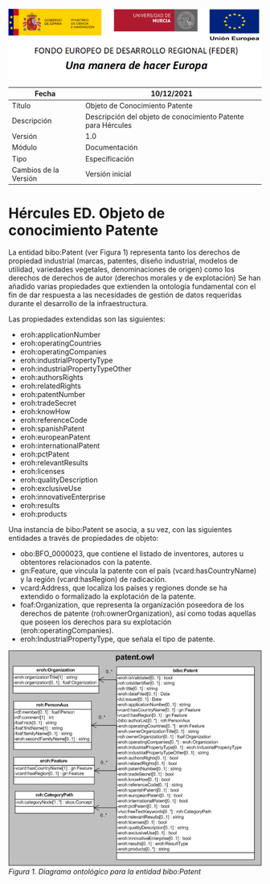 ![](../../Docs/media/CabeceraDocumentosMD.png)

| Fecha         | 10/12/2021                                                   |
| ------------- | ------------------------------------------------------------ |
|Título|Objeto de Conocimiento Patente| 
|Descripción|Descripción del objeto de conocimiento Patente para Hércules|
|Versión|1.0|
|Módulo|Documentación|
|Tipo|Especificación|
|Cambios de la Versión|Versión inicial|

# Hércules ED. Objeto de conocimiento Patente

La entidad bibo:Patent (ver Figura 1) representa tanto los derechos de propiedad industrial (marcas, patentes, diseño industrial, modelos de utilidad, variedades vegetales, denominaciones de origen) como los derechos de derechos de autor (derechos morales y de explotación)
Se han añadido varias propiedades que extienden la ontología fundamental con el fin de dar respuesta a las necesidades de gestión de datos requeridas durante el desarrollo de la infraestructura.

Las propiedades extendidas son las siguientes:

- eroh:applicationNumber
- eroh:operatingCountries
- eroh:operatingCompanies
- eroh:industrialPropertyType
- eroh:industrialPropertyTypeOther
- eroh:authorsRights
- eroh:relatedRights
- eroh:patentNumber
- eroh:tradeSecret
- eroh:knowHow
- eroh:referenceCode
- eroh:spanishPatent
- eroh:europeanPatent
- eroh:internationalPatent
- eroh:pctPatent
- eroh:relevantResults
- eroh:licenses
- eroh:qualityDescription
- eroh:exclusiveUse
- eroh:innovativeEnterprise
- eroh:results
- eroh:products

Una instancia de bibo:Patent se asocia, a su vez, con las siguientes entidades a través de propiedades de objeto:

- obo:BFO_0000023, que contiene el listado de inventores, autores u obtentores relacionados con la patente.
- gn:Feature, que vincula la patente con el país (vcard:hasCountryName) y la región (vcard:hasRegion) de radicación.
- vcard:Address, que localiza los países y regiones donde se ha extendido o formalizado la explotación de la patente.
- foaf:Organization, que representa la organización poseedora de los derechos de patente (roh:ownerOrganization), así como todas aquellas que poseen los derechos para su explotación (eroh:operatingCompanies).
- eroh:IndustrialPropertyType, que señala el tipo de patente.


![](../../Docs/media/ObjetosDeConocimiento/Patent.png)
*Figura 1. Diagrama ontológico para la entidad bibo:Patent*

